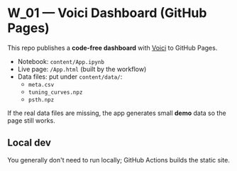 # W_01 — Voici Dashboard (GitHub Pages)

This repo publishes a **code-free dashboard** with [Voici](https://voici.org) to GitHub Pages.

- Notebook: `content/App.ipynb`
- Live page: `/App.html` (built by the workflow)
- Data files: put under `content/data/`:
  - `meta.csv`
  - `tuning_curves.npz`
  - `psth.npz`

If the real data files are missing, the app generates small **demo** data so the page still works.

## Local dev
You generally don't need to run locally; GitHub Actions builds the static site.
